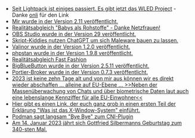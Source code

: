 * [Seit Lightpack ist einiges passiert. Es gibt jetzt das WLED Project](https://kno.wled.ge/) - Danke [onli](https://www.onli-blogging.de/2226/Linksammlung-012023.html) für den Link
* [Mir wurde in der Version 2.11 veröffentlicht.](https://www.phoronix.com/news/Mir-2.11-Released)
* [Realitätsabgleich "Babys als Rohstoffe" - Danke Netzfrauen!](https://netzfrauen.org/2023/01/08/surrogacy-2/)
* [OBS Studio wurde in der Version 29 veröffentlicht.](https://www.phoronix.com/news/OBS-Studio-29)
* [Skript-Kiddies nutzen ChatGPT um sich Maleware bauen zu lassen.](https://blog.fefe.de/?ts=9d42c6e7)
* [Valinor wurde in der Version 1.2.0 veröffentlicht.](https://github.com/CuyZ/Valinor/releases/tag/1.2.0)
* [phpstan wurde in der Version 1.9.8 veröffentlicht.](https://github.com/phpstan/phpstan/releases/tag/1.9.8)
* [Realitätsabgleich Fast Fashion](https://netzfrauen.org/2023/01/09/fashion-9/)
* [BigBlueButton wurde in der Version 2.5.11 veröffentlicht.](https://github.com/bigbluebutton/bigbluebutton/releases/tag/v2.5.11)
* [Portier-Broker wurde in der Version 0.7.3 veröffentlicht.](https://github.com/portier/portier-broker/releases/tag/v0.7.3)
* [2023 ist keine zehn Tage alt und von mir aus können wir es direkt wieder abschaffen ... alleine auf EU-Ebene ... >>Neben der Massenüberwachung von Chats und über biometrische Daten laut auch eine lebenslange Kennziffer für alle EU-Einwohner<<](https://www.borncity.com/blog/2023/01/10/digitale-zukunft-was-2023-wichtig-wird-und-scheitert-das-geplante-eu-datenschutzabkommen-mit-den-usa/)
* [Hier gibt es einen Link, der euch ganz grob in einen ersten Teil der Erklärung "Was ist das X-Window-System" einführt.](https://utcc.utoronto.ca/~cks/space/blog/links/XWindowSystemBasics)
* [Podman sagt langsam "Bye Bye" zum CNI-Plugin](https://blog.podman.io/2023/01/podman-begins-cni-plugins-deprecation/)
* [Am 14. Januar 2023 jährt sich Gottfried Silbermanns Geburtstag zum 340-sten Mal.](https://www.mdr.de/sachsenradio/podcast/aufgefallen/podcast-aufgefallen-gottfried-silbermann-albrecht-koch-100.html)

